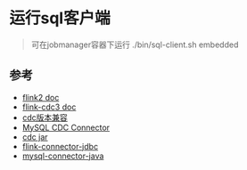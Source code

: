 # 运行sql客户端
> 可在jobmanager容器下运行
./bin/sql-client.sh embedded

## 参考

- [flink2 doc](https://nightlies.apache.org/flink/flink-docs-master/zh/)
- [flink-cdc3 doc](https://nightlies.apache.org/flink/flink-cdc-docs-release-3.2/zh/)
- [cdc版本兼容](https://nightlies.apache.org/flink/flink-cdc-docs-release-3.2/docs/connectors/flink-sources/overview/)
- [MySQL CDC Connector](https://nightlies.apache.org/flink/flink-cdc-docs-release-3.2/docs/connectors/flink-sources/mysql-cdc/)
- [cdc jar](https://github.com/apache/flink-cdc/releases)
- [flink-connector-jdbc](https://repo1.maven.org/maven2/org/apache/flink/flink-connector-jdbc/3.2.0-1.19/)
- [mysql-connector-java](https://repo1.maven.org/maven2/mysql/mysql-connector-java/8.0.27/)

